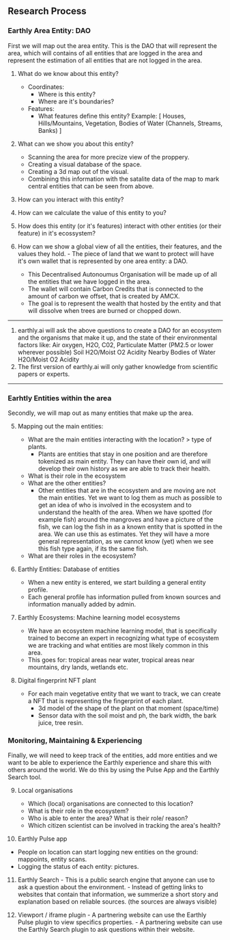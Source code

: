 ## Research Process

### Earthly Area Entity: DAO
First we will map out the area entity. This is the DAO that will represent the area, which will contains of all entities that are logged in the area and represent the estimation of all entities that are not logged in the area.

1. What do we know about this entity?
    - Coordinates: 
    	- Where is this entity?
    	- Where are it's boundaries?
    - Features:
		- What features define this entity? 
          Example: [ Houses, Hills/Mountains, Vegetation, Bodies of Water (Channels, Streams, Banks) ]

2. What can we show you about this entity?
    - Scanning the area for more precize view of the proppery.
    - Creating a visual database of the space.
    - Creating a 3d map out of the visual.
    - Combining this information with the satalite data of the map to mark central entities that can be seen from above.

3. How can you interact with this entity?

4. How can we calculate the value of this entity to you?
    

5. How does this entity (or it's features) interact with other entities (or their feature) in it's ecossystem? 

6. How can we show a global view of all the entities, their features, and the values they hold.
	    - The piece of land that we want to protect will have it's own wallet that is represented by one area entity: a DAO.
    - This Decentralised Autonoumus Organisation will be made up of all the entities that we have logged in the area.
    - The wallet will contain Carbon Credits that is connected to the amount of carbon we offset, that is created by AMCX.
    - The goal is to represent the wealth that hosted by the entity and that will dissolve when trees are burned or chopped down.

---

1.  earthly.ai will ask the above questions to create a DAO for an ecosystem and the organisms that make it up, and the state of their environmental factors like: 
	Air
		oxygen, 
        H2O, 
        C02, 
        Particulate Matter (PM2.5 or lower wherever possible)
	Soil
    	H2O/Moist
        O2
        Acidity
	Nearby Bodies of Water
    	H2O/Moist
        O2
        Acidity
2. The first version of earthly.ai will only gather knowledge from scientific papers or experts.

---

### Earhtly Entities within the area
Secondly, we will map out as many entities that make up the area.

5. Mapping out the main entities:
    - What are the main entities interacting with the location? > type of plants.
        - Plants are entities that stay in one position and are therefore tokenized as main entity. They can have their own id, and will develop their own history as we are able to track their health.
    - What is their role in the ecosystem
    - What are the other entities? 
        - Other entities that are in the ecosystem and are moving are not the main entities. Yet we want to log them as much as possible to get an idea of who is involved in the ecosystem and to understand the health of the area. When we have spotted (for example fish) around the mangroves and have a picture of the fish, we can log the fish in as a known entity that is spotted in the area. We can use this as estimates. Yet they will have a more general representation, as we cannot know (yet) when we see this fish type again, if its the same fish.
    - What are their roles in the ecosystem?
    
6. Earthly Entities: Database of entities
    - When a new entity is entered, we start building a general entity profile.
    - Each general profile has information pulled from known sources and information manually added by admin.
    
7. Earthly Ecosystems: Machine learning model ecosystems
    - We have an ecosystem machine learning model, that is specifically trained to become an expert in recognizing what type of ecosystem we are tracking and what entities are most likely common in this area.
    - This goes for: tropical areas near water, tropical areas near mountains, dry lands, wetlands etc.

8. Digital fingerprint NFT plant
    - For each main vegetative entity that we want to track, we can create a NFT that is representing the fingerprint of each plant.
        - 3d model of the shape of the plant on that moment (space/time)
        - Sensor data with the soil moist and ph, the bark width, the bark juice, tree resin.
       
### Monitoring, Maintaining & Experiencing
Finally, we will need to keep track of the entities, add more entities and we want to be able to experience the Earthly experience and share this with others around the world. We do this by using the Pulse App and the Earthly Search tool.

9. Local organisations
    - Which (local) organisations are connected to this location?
    - What is their role in the ecosystem?
    - Who is able to enter the area? What is their role/ reason?
    - Which citizen scientist can be involved in tracking the area's health?

10. Earthly Pulse app  
   - People on location can start logging new entities on the ground: mappoints, entity scans.
   - Logging the status of each entity: pictures.

11.  Earthly Search
    -   This is a public search engine that anyone can use to ask a question about the environment. 
    -   Instead of getting links to websites that contain that information, we summerize a short story and explanation based on reliable sources. (the sources are always visible)

12.  Viewport / iframe plugin
    - A partnering website can use the Earthly Pulse plugin to view specifics properties.
    - A partnering website can use the Earthly Search plugin to ask questions within their website.
